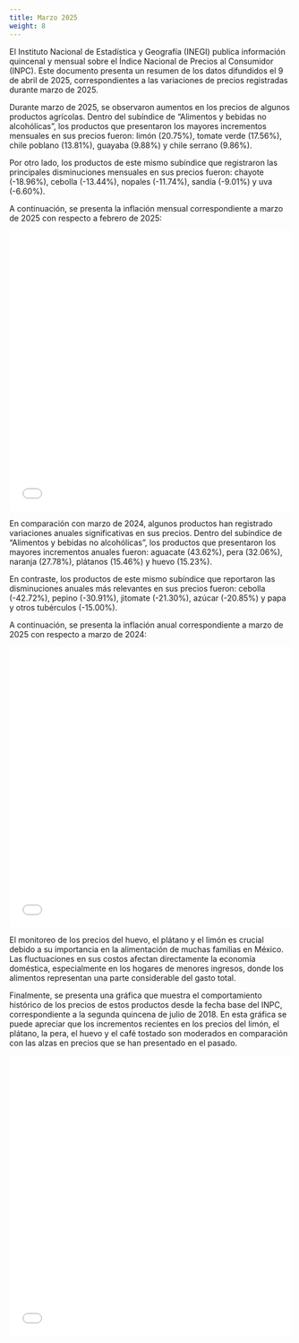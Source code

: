 ```yaml
---
title: Marzo 2025
weight: 8
---
```


El Instituto Nacional de Estadística y Geografía (INEGI) publica información quincenal y mensual sobre el Índice Nacional de Precios al Consumidor (INPC). Este documento presenta un resumen de los datos difundidos el 9 de abril de 2025, correspondientes a las variaciones de precios registradas durante marzo de 2025.

Durante marzo de 2025, se observaron aumentos en los precios de algunos productos agrícolas. Dentro del subíndice de “Alimentos y bebidas no alcohólicas”, los productos que presentaron los mayores incrementos mensuales en sus precios fueron: limón (20.75%), tomate verde (17.56%), chile poblano (13.81%), guayaba (9.88%) y chile serrano (9.86%).

Por otro lado, los productos de este mismo subíndice que registraron las principales disminuciones mensuales en sus precios fueron: chayote (-18.96%), cebolla (-13.44%), nopales (-11.74%), sandía (-9.01%) y uva (-6.60%). 

A continuación, se presenta la inflación mensual correspondiente a marzo de 2025 con respecto a febrero de 2025:

<iframe src="/treemap_inpc_mensual_mar25.html" width="100%" height="500" style="border:none;"></iframe>

En comparación con marzo de 2024, algunos productos han registrado variaciones anuales significativas en sus precios. Dentro del subíndice de “Alimentos y bebidas no alcohólicas”, los productos que presentaron los mayores incrementos anuales fueron: aguacate (43.62%), pera (32.06%), naranja (27.78%), plátanos (15.46%) y huevo (15.23%). 

En contraste, los productos de este mismo subíndice que reportaron las disminuciones anuales más relevantes en sus precios fueron: cebolla (-42.72%), pepino (-30.91%), jitomate (-21.30%), azúcar (-20.85%) y papa y otros tubérculos (-15.00%). 

A continuación, se presenta la inflación anual correspondiente a marzo de 2025 con respecto a marzo de 2024:

<iframe src="/treemap_inpc_anual_mar25.html" width="100%" height="500" style="border:none;"></iframe>

El monitoreo de los precios del huevo, el plátano y el limón es crucial debido a su importancia en la alimentación de muchas familias en México. Las fluctuaciones en sus costos afectan directamente la economía doméstica, especialmente en los hogares de menores ingresos, donde los alimentos representan una parte considerable del gasto total.

Finalmente, se presenta una gráfica que muestra el comportamiento histórico de los precios de estos productos desde la fecha base del INPC, correspondiente a la segunda quincena de julio de 2018. En esta gráfica se puede apreciar que los incrementos recientes en los precios del limón, el plátano, la pera, el huevo y el café tostado son moderados en comparación con las alzas en precios que se han presentado en el pasado.

<iframe src="/linesmar2025.html" width="100%" height="500" style="border:none;"></iframe>

